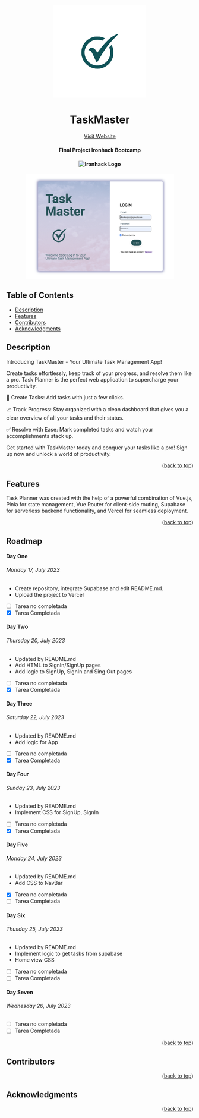 <div align="center">
<img alt="Final Project Website" title="website" src="/assets/TaskMaster.png" width="250">
<h1 align="center">TaskMaster </h1>
<a align="center" href="https://final-project-romy-ver.vercel.app/auth/login">Visit Website</a>

<h4 align="center">
  Final Project Ironhack Bootcamp
<h4>
<p align="center">
<img align="center" src="https://globalm.io/wp-content/uploads/2021/10/Ironhack-300x300.png" alt="Ironhack Logo" width="70">
</div>

<div align="center">
<img alt="Sign In View" src="/assets/signIn.png" width="400">
</div>

## Table of Contents

- [Description](#description)
- [Features](#features)
- [Contributors](#contributors)
- [Acknowledgments](#acknowledgments)


## Description

Introducing TaskMaster - Your Ultimate Task Management App!

Create tasks effortlessly, keep track of your progress, and resolve them like a pro. Task Planner is the perfect web application to supercharge your productivity.

🚀 Create Tasks: Add tasks with just a few clicks. 

📈 Track Progress: Stay organized with a clean dashboard that gives you a clear overview of all your tasks and their status.

✅ Resolve with Ease: Mark completed tasks and watch your accomplishments stack up.

Get started with TaskMaster today and conquer your tasks like a pro! Sign up now and unlock a world of productivity.

<p align="right">(<a href="#readme-top">back to top</a>)</p>

## Features

Task Planner was created with the help of a powerful combination of Vue.js, Pinia for state management, Vue Router for client-side routing, Supabase for serverless backend functionality, and Vercel for seamless deployment.

<p align="right">(<a href="#readme-top">back to top</a>)</p>

## Roadmap

#### Day One

###### Monday 17, July 2023 

* Create repository, integrate Supabase and edit README.md. 
* Upload the project to Vercel

- [ ] Tarea no completada
- [x] Tarea Completada

#### Day Two

###### Thursday 20, July 2023 

* Updated by README.md
* Add HTML to SignIn/SignUp pages
* Add logic to SignUp, SignIn and Sing Out pages

- [ ] Tarea no completada
- [x] Tarea Completada

#### Day Three

###### Saturday 22, July 2023 

* Updated by README.md
* Add logic for App

- [ ] Tarea no completada
- [x] Tarea Completada

#### Day Four

###### Sunday 23, July 2023 

* Updated by README.md
* Implement CSS for SignUp, SignIn

- [ ] Tarea no completada
- [x] Tarea Completada

#### Day Five

###### Monday 24, July 2023 

* Updated by README.md
* Add CSS to NavBar

- [x] Tarea no completada
- [ ] Tarea Completada

#### Day Six

###### Thusday 25, July 2023 

* Updated by README.md
* Implement logic to get tasks from supabase
* Home view CSS

- [ ] Tarea no completada
- [ ] Tarea Completada

#### Day Seven

###### Wednesday 26, July 2023 

- [ ] Tarea no completada
- [ ] Tarea Completada

<p align="right">(<a href="#readme-top">back to top</a>)</p>


## Contributors



<p align="right">(<a href="#readme-top">back to top</a>)</p>

## Acknowledgments

<p align="right">(<a href="#readme-top">back to top</a>)</p>

